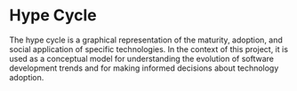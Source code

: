 # Hype Cycle

The hype cycle is a graphical representation of the maturity, adoption, and social application of specific technologies. In the context of this project, it is used as a conceptual model for understanding the evolution of software development trends and for making informed decisions about technology adoption.
